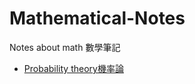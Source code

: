 # Mathematical-Notes
Notes about math
數學筆記

* [Probability theory機率論](https://github.com/JingShing/Mathematical-Notes/tree/main/Probability%20theory)
